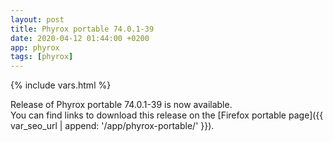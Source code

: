 ```yaml
---
layout: post
title: Phyrox portable 74.0.1-39
date: 2020-04-12 01:44:00 +0200
app: phyrox
tags: [phyrox]
---
```

{% include vars.html %}

Release of Phyrox portable 74.0.1-39 is now available.<br />
You can find links to download this release on the [Firefox portable page]({{ var_seo_url | append: '/app/phyrox-portable/' }}).